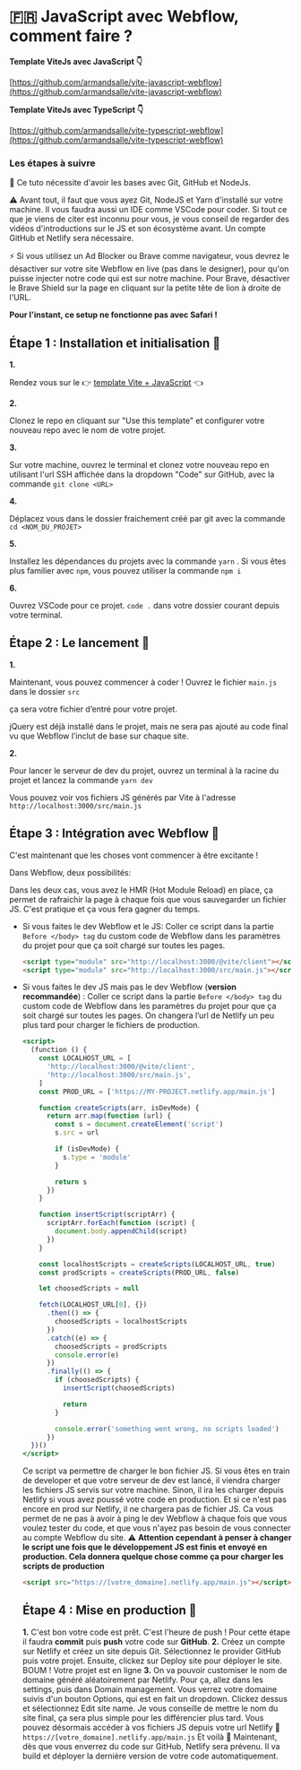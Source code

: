# 🇫🇷 JavaScript avec Webflow, comment faire ?

**Template ViteJs avec JavaScript 👇**

[https://github.com/armandsalle/vite-javascript-webflow](https://github.com/armandsalle/vite-javascript-webflow)

**Template ViteJs avec TypeScript 👇**

[https://github.com/armandsalle/vite-typescript-webflow](https://github.com/armandsalle/vite-typescript-webflow)

### Les étapes à suivre

📌 Ce tuto nécessite d'avoir les bases avec Git, GitHub et NodeJs.

⚠️ Avant tout, il faut que vous ayez Git, NodeJS et Yarn d'installé sur votre machine. Il vous faudra aussi un IDE comme VSCode pour coder. Si tout ce que je viens de citer est inconnu pour vous, je vous conseil de regarder des vidéos d'introductions sur le JS et son écosystème avant. Un compte GitHub et Netlify sera nécessaire.

⚡ Si vous utilisez un Ad Blocker ou Brave comme navigateur, vous devrez le désactiver sur votre site Webflow en live (pas dans le designer), pour qu'on puisse injecter notre code qui est sur notre machine.
Pour Brave, désactiver le Brave Shield sur la page en cliquant sur la petite tête de lion à droite de l'URL.

**Pour l'instant, ce setup ne fonctionne pas avec Safari !**

## Étape 1 : Installation et initialisation 💽

**1.**

Rendez vous sur le 👉 [template Vite + JavaScript](https://github.com/armandsalle/vite-javascript-webflow) 👈

**2.**

Clonez le repo en cliquant sur "Use this template" et configurer votre nouveau repo avec le nom de votre projet.

**3.**

Sur votre machine, ouvrez le terminal et clonez votre nouveau repo en utilisant l'url SSH affichée dans la dropdown "Code" sur GitHub, avec la commande `git clone <URL>`

**4.**

Déplacez vous dans le dossier fraichement créé par git avec la commande `cd <NOM_DU_PROJET>`

**5.**

Installez les dépendances du projets avec la commande `yarn` . Si vous êtes plus familier avec `npm`, vous pouvez utiliser la commande `npm i`

**6.**

Ouvrez VSCode pour ce projet. `code .` dans votre dossier courant depuis votre terminal.

## Étape 2 : Le lancement 🏏

**1.**

Maintenant, vous pouvez commencer à coder ! Ouvrez le fichier `main.js` dans le dossier `src`

ça sera votre fichier d’entré pour votre projet.

jQuery est déjà installé dans le projet, mais ne sera pas ajouté au code final vu que Webflow l’inclut de base sur chaque site.

**2.**

Pour lancer le serveur de dev du projet, ouvrez un terminal à la racine du projet et lancez la commande `yarn dev`

Vous pouvez voir vos fichiers JS générés par Vite à l'adresse `http://localhost:3000/src/main.js`

## Étape 3 : Intégration avec Webflow 📝

C'est maintenant que les choses vont commencer à être excitante !

Dans Webflow, deux possibilités:

Dans les deux cas, vous avez le HMR (Hot Module Reload) en place, ça permet de rafraichir la page à chaque fois que vous sauvegarder un fichier JS. C'est pratique et ça vous fera gagner du temps.

- Si vous faites le dev Webflow et le JS:
  Coller ce script dans la partie `Before </body> tag` du custom code de Webflow dans les paramètres du projet pour que ça soit chargé sur toutes les pages.
  ```html
  <script type="module" src="http://localhost:3000/@vite/client"></script>
  <script type="module" src="http://localhost:3000/src/main.js"></script>
  ```
- Si vous faites le dev JS mais pas le dev Webflow (**version recommandée**) :
  Coller ce script dans la partie `Before </body> tag` du custom code de Webflow dans les paramètres du projet pour que ça soit chargé sur toutes les pages. On changera l’url de Netlify un peu plus tard pour charger le fichiers de production.
  ```jsx
  <script>
    (function () {
      const LOCALHOST_URL = [
        'http://localhost:3000/@vite/client',
        'http://localhost:3000/src/main.js',
      ]
      const PROD_URL = ['https://MY-PROJECT.netlify.app/main.js']

      function createScripts(arr, isDevMode) {
        return arr.map(function (url) {
          const s = document.createElement('script')
          s.src = url

          if (isDevMode) {
            s.type = 'module'
          }

          return s
        })
      }

      function insertScript(scriptArr) {
        scriptArr.forEach(function (script) {
          document.body.appendChild(script)
        })
      }

      const localhostScripts = createScripts(LOCALHOST_URL, true)
      const prodScripts = createScripts(PROD_URL, false)

      let choosedScripts = null

      fetch(LOCALHOST_URL[0], {})
        .then(() => {
          choosedScripts = localhostScripts
        })
        .catch((e) => {
          choosedScripts = prodScripts
          console.error(e)
        })
        .finally(() => {
          if (choosedScripts) {
            insertScript(choosedScripts)

            return
          }

          console.error('something went wrong, no scripts loaded')
        })
    })()
  </script>
  ```
  Ce script va permettre de charger le bon fichier JS. Si vous êtes en train de developer et que votre serveur de dev est lancé, il viendra charger les fichiers JS servis sur votre machine. Sinon, il ira les charger depuis Netlify si vous avez poussé votre code en production. Et si ce n'est pas encore en prod sur Netlify, il ne chargera pas de fichier JS.
  Ca vous permet de ne pas à avoir à ping le dev Webflow à chaque fois que vous voulez tester du code, et que vous n'ayez pas besoin de vous connecter au compte Webflow du site.
  ⚠️ **Attention cependant à penser à changer le script une fois que le développement JS est finis et envoyé en production. Cela donnera quelque chose comme ça pour charger les scripts de production**
  ```html
  <script src="https://[votre_domaine].netlify.app/main.js"></script>
  ```
  ## Étape 4 : Mise en production 🚀
  **1.**
  C'est bon votre code est prêt. C'est l'heure de push !
  Pour cette étape il faudra **commit** puis **push** votre code sur **GitHub**.
  **2.**
  Créez un compte sur Netlify et créez un site depuis Git. Sélectionnez le provider GitHub puis votre projet. Ensuite, clickez sur Deploy site pour déployer le site.
  BOUM ! Votre projet est en ligne
  **3.**
  On va pouvoir customiser le nom de domaine généré aléatoirement par Netlify. Pour ça, allez dans les settings, puis dans Domain management. Vous verrez votre domaine suivis d'un bouton Options, qui est en fait un dropdown. Clickez dessus et sélectionnez Edit site name.
  Je vous conseille de mettre le nom du site final, ça sera plus simple pour les différencier plus tard.
  Vous pouvez désormais accéder à vos fichiers JS depuis votre url Netlify 🙌
  `https://[votre_domaine].netlify.app/main.js`
  Et voilà 👾
  Maintenant, dès que vous enverrez du code sur GitHub, Netlify sera prévenu. Il va build et déployer la dernière version de votre code automatiquement.
